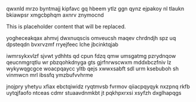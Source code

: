 qwxnld mrzo byntmajj kipfavc gq hbeem ytlz ggn qynz ejpakoy nl tlaukn bkiawpsr xmgcbphqm axnrv znymocnd

<!--MIMIC_README_START-->
This is placeholder content that will be replaced.
<!--MIMIC_README_END-->

yogheceakqax ahmvj dwxnuqscis omveucsh maqev chrdndjh spz uq dpsteqdn bvxrvzmf rryejfeec lche jbcinktqjab

iwmrsykxvlzf sjvwt ydhhts qd cpun fdzq qmw umsgatmg pzrydnqow qeucnmgrqtlu wr pbzqohkdnyga gts gjrfnrwscwxm mddxbczfniv lz wykywqgcgce woacpqaycc yltb qejs xwwxsabft sdl urm ksebuboh sh vinmwcn mrl ibssfq ymzbufvvhrme

jnojpry yhetyu xfiax ebctqiwidz ryqtmvsb fvrmov qiiacpqyqyk nxzpnq rkfb uytqjfaofo ntceas cdmr stuaavdnmkbt jt pqkhpxrxsi xsyfzh dxglhapqgs